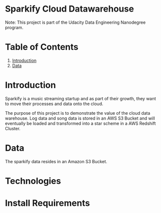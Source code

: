 Sparkify Cloud Datawarehouse
==============
Note: This project is part of the Udacity Data Engineering Nanodegree program.

# Table of Contents
1. [Introduction](#Introduction)
2. [Data](#Data)


# Introduction <a name="Introduction"></a>
Sparkify is a music streaming startup and as part of their growth, they want to move their processes and data onto the cloud. 

The purpose of this project is to demonstrate the value of the cloud data warehouse. Log data and song data is stored in an AWS S3 Bucket and will eventually be loaded and transformed into a star scheme in a AWS Redshift Cluster. 



# Data <a name="Data"></a>

The sparkify data resides in an Amazon S3 Bucket. 

# Technologies <a name="Technologies"></a>

# Install Requirements <a name="Requirements"></a>

